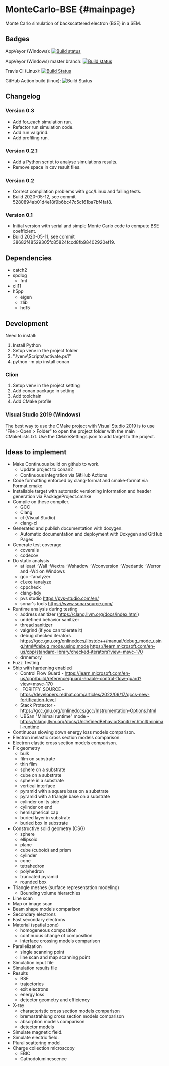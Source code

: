 # MonteCarlo-BSE                {#mainpage}  
Monte Carlo simulation of backscattered electron (BSE) in a SEM.

## Badges

AppVeyor (Windows): [![Build status](https://ci.appveyor.com/api/projects/status/95ald9y73323fgr7?svg=true)](https://ci.appveyor.com/project/drix00/montecarlo-bse)

AppVeyor (Windows) master branch: [![Build status](https://ci.appveyor.com/api/projects/status/95ald9y73323fgr7/branch/master?svg=true)](https://ci.appveyor.com/project/drix00/montecarlo-bse/branch/master)

Travis CI (Linux): [![Build Status](https://app.travis-ci.com/drix00/MonteCarlo-BSE.svg?branch=master)](https://app.travis-ci.com/github/drix00/MonteCarlo-BSE)

GitHub Action build (linux): ![Build Status](https://github.com/drix00/MonteCarlo-BSE/actions/workflows/build_cmake.yml/badge.svg)

## Changelog

### Version 0.3

* Add for_each simulation run.
* Refactor run simulation code.
* Add run valgrind.
* Add profiling run.

### Version 0.2.1

* Add a Python script to analyse simulations results.
* Remove space in csv result files.

### Version 0.2

* Correct compilation problems with gcc/Linux and failing tests.
* Build 2020-05-12, see commit 5280894ab01d4e18f9b6bc47c5c161ba7bf4faf8.

### Version 0.1

* Initial version with serial and simple Monte Carlo code to compute BSE coefficient.
* Build 2020-05-11, see commit 38682f48529305fc85824fccd8fb98402920ef19.

## Dependencies

* catch2
* spdlog
  * fmt
* cli11
* h5pp
  * eigen
  * zlib
  * hdf5

## Development

Need to install:

1. Install Python
2. Setup venv in the project folder
3. ".\venv\Scripts\activate.ps1"
4. python -m pip install conan

### Clion

1. Setup venv in the project setting
2. Add conan package in setting
3. Add toolchain
4. Add CMake profile

### Visual Studio 2019 (Windows)

The best way to use the CMake project with Visual Studio 2019 is to use "File > Open > Folder" to open the project folder with the main CMakeLists.txt.
Use the CMakeSettings.json to add target to the project.

## Ideas to implement

* Make Continuous build on github to work.
  * Update project to conan2
  * Continuous integration via GitHub Actions
* Code formatting enforced by clang-format and cmake-format via Format.cmake
* Installable target with automatic versioning information and header generation via PackageProject.cmake
* Compile on these compiler.
  * GCC
  * Clang
  * cl (Visual Studio)
  * clang-cl
* Generated and publish documentation with doxygen.
  * Automatic documentation and deployment with Doxygen and GitHub Pages
* Generate test coverage
  * coveralls
  * codecov
* Do static analysis
  * at least -Wall -Wextra -Wshadow -Wconversion -Wpedantic -Werror and -W4 on Windows
  * gcc -fanalyzer
  * cl.exe /analyze
  * cppcheck
  * clang-tidy
  * pvs studio https://pvs-studio.com/en/
  * sonar's tools https://www.sonarsource.com/
* Runtime analysis during testing 
  * address sanitizer (https://clang.llvm.org/docs/index.html)
  * undefined behavior sanitizer
  * thread sanitizer
  * valgrind (if you can tolerate it)
  * debug checked iterators https://gcc.gnu.org/onlinedocs/libstdc++/manual/debug_mode_using.html#debug_mode.using.mode https://learn.microsoft.com/en-us/cpp/standard-library/checked-iterators?view=msvc-170
  * drmemory
* Fuzz Testing
* Ship with hardening enabled
  * Control Flow Guard - https://learn.microsoft.com/en-us/cpp/build/reference/guard-enable-control-flow-guard?view=msvc-170
  * _FORITFY_SOURCE - https://developers.redhat.com/articles/2022/09/17/gccs-new-fortification-level
  * Stack Protector - https://gcc.gnu.org/onlinedocs/gcc/Instrumentation-Options.html
  * UBSan "Minimal runtime" mode - https://clang.llvm.org/docs/UndefinedBehaviorSanitizer.html#minimal-runtime
* Continuous slowing down energy loss models comparison.
* Electron inelastic cross section models comparison. 
* Electron elastic cross section models comparison.
* Fix geometry
  * bulk
  * film on substrate
  * thin film
  * sphere on a substrate
  * cube on a substrate
  * sphere in a substrate
  * vertical interface
  * pyramid with a square base on a substrate
  * pyramid with a triangle base on a substrate
  * cylinder on its side
  * cylinder on end
  * hemispherical cap
  * buried layer in substrate
  * buried box in substrate
* Constructive solid geometry (CSG)
  * sphere
  * ellipsoid
  * plane
  * cube (cuboid) and prism
  * cylinder
  * cone
  * tetrahedron
  * polyhedron
  * truncated pyramid
  * rounded box
* Triangle meshes (surface representation modeling)
  * Bounding volume hierarchies
* Line scan
* Map or image scan
* Beam shape models comparison
* Secondary electrons
* Fast secondary electrons
* Material (spatial zone)
  * homogeneous composition
  * continuous change of composition
  * interface crossing models comparison
* Parallelization
  * single scanning point
  * line scan and map scanning point
* Simulation input file
* Simulation results file
* Results
  * BSE
  * trajectories
  * exit electrons
  * energy loss
  * detector geometry and efficiency
* X-ray
  * characteristic cross section models comparison
  * bremsstrahlung cross section models comparison
  * absorption models comparison
  * detector models
* Simulate magnetic field.
* Simulate electric field.
* Plural scattering model.
* Charge collection microscopy
  * EBIC
  * Cathodoluminescence
